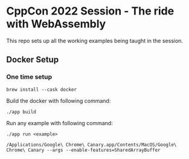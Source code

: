 # CppCon 2022 Session - The ride with WebAssembly

This repo sets up all the working examples being taught in the session.

## Docker Setup

### One time setup
```
brew install --cask docker
```

Build the docker with following command:

```
./app build
```

Run any example with following command:
```
./app run <example>
```

```
/Applications/Google\ Chrome\ Canary.app/Contents/MacOS/Google\ Chrome\ Canary --args --enable-features=SharedArrayBuffer
```